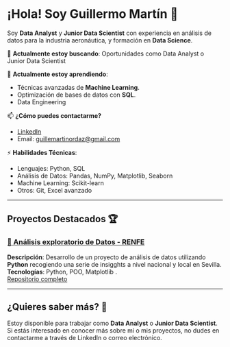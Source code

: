 # ¡Hola! Soy Guillermo Martín 👋

Soy **Data Analyst** y **Junior Data Scientist** con experiencia en análisis de datos para la industria aeronáutica, y formación en **Data Science**. 

🔭 **Actualmente estoy buscando**: Oportunidades como Data Analyst o Junior Data Scientist  
  
🌱 **Actualmente estoy aprendiendo**:  
- Técnicas avanzadas de **Machine Learning**. 
- Optimización de bases de datos con **SQL**.
- Data Engineering
  
📫 **¿Cómo puedes contactarme?**  
- [LinkedIn](https://www.linkedin.com/in/guillermomartinordaz/)  
- Email: guillemartinordaz@gmail.com  

⚡ **Habilidades Técnicas**:
- Lenguajes: Python, SQL  
- Análisis de Datos: Pandas, NumPy, Matplotlib, Seaborn  
- Machine Learning: Scikit-learn  
- Otros: Git, Excel avanzado

---

## Proyectos Destacados 🏆

### [🚆 Análisis exploratorio de Datos - RENFE](https://github.com/GuilleOrdaz/Proyecto-EDA-Renfe)
**Descripción**: Desarrollo de un proyecto de análisis de datos utilizando **Python** recogiendo una serie de insigghts a nivel nacional y local en Sevilla.  
**Tecnologías**: Python, POO, Matplotlib  .  
[Repositorio completo](https://github.com/GuilleOrdaz/Proyecto-EDA-Renfe)


---

## ¿Quieres saber más? 💼

Estoy disponible para trabajar como **Data Analyst** o **Junior Data Scientist**. Si estás interesado en conocer más sobre mí o mis proyectos, no dudes en contactarme a través de LinkedIn o correo electrónico.

